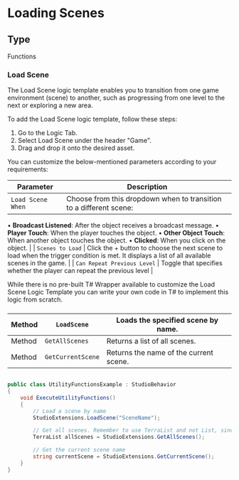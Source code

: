 # Loading Scenes

## Type
Functions

### **Load Scene**

The Load Scene logic template enables you to transition from one game environment (scene)  to another, such as progressing from one level to the next or exploring a new area.

To add the Load Scene logic template, follow these steps:

1. Go to the Logic Tab.
2. Select Load Scene under the header "Game".
3. Drag and drop it onto the desired asset.

You can customize the below-mentioned parameters according to your requirements:

| Parameter | Description |
| --- | --- |
| `Load Scene When` | Choose from this dropdown when to transition to a different scene:
• **Broadcast Listened**: After the object receives a broadcast message.
• **Player Touch**: When the player touches the object.
• **Other Object Touch**: When another object touches the object.
• **Clicked**: When you click on the object. |
| `Scenes to Load` | Click the + button to choose the next scene to load when the trigger condition is met. It displays a list of all available scenes in the game. |
| `Can Repeat Previous Level` | Toggle that specifies whether the player can repeat the previous level |

While there is no pre-built  T# Wrapper available to customize the Load Scene Logic Template you can write your own code in T# to implement this logic from scratch.

### 

| Method | `LoadScene` | Loads the specified scene by name. |
| --- | --- | --- |
| Method | `GetAllScenes` | Returns a list of all scenes. |
| Method | `GetCurrentScene` | Returns the name of the current scene. |

```csharp

public class UtilityFunctionsExample : StudioBehavior
{
    void ExecuteUtilityFunctions()
    {
        // Load a scene by name
        StudioExtensions.LoadScene("SceneName");

        // Get all scenes. Remember to use TerraList and not List, since List is not supported
        TerraList allScenes = StudioExtensions.GetAllScenes();

        // Get the current scene name
        string currentScene = StudioExtensions.GetCurrentScene();
    }
}
```